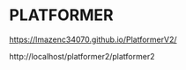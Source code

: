# PLATFORMER
 
https://lmazenc34070.github.io/PlatformerV2/

http://localhost/platformer2/platformer2
